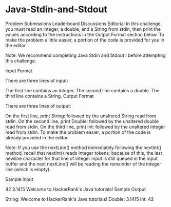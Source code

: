 # Java-Stdin-and-Stdout
Problem
Submissions
Leaderboard
Discussions
Editorial
In this challenge, you must read an integer, a double, and a String from stdin, then print the values according to the instructions in the Output Format section below. To make the problem a little easier, a portion of the code is provided for you in the editor.

Note: We recommend completing Java Stdin and Stdout I before attempting this challenge.

Input Format

There are three lines of input:

The first line contains an integer.
The second line contains a double.
The third line contains a String.
Output Format

There are three lines of output:

On the first line, print String: followed by the unaltered String read from stdin.
On the second line, print Double: followed by the unaltered double read from stdin.
On the third line, print Int: followed by the unaltered integer read from stdin.
To make the problem easier, a portion of the code is already provided in the editor.

Note: If you use the nextLine() method immediately following the nextInt() method, recall that nextInt() reads integer tokens; because of this, the last newline character for that line of integer input is still queued in the input buffer and the next nextLine() will be reading the remainder of the integer line (which is empty).

Sample Input

42
3.1415
Welcome to HackerRank's Java tutorials!
Sample Output

String: Welcome to HackerRank's Java tutorials!
Double: 3.1415
Int: 42
